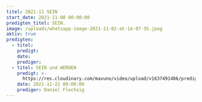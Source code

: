 ```yaml
---
titel: 2021-11 SEIN
start_date: 2021-11-08 00:00:00
predigten_titel: SEIN.
image: /uploads/whatsapp-image-2021-11-02-at-14-07-35.jpeg
aktiv: true
predigten:
  - titel:
    predigt:
    date:
    prediger:
  - titel: SEIN und WERDEN
    predigt: >-
      https://res.cloudinary.com/mavuno/video/upload/v1637491486/predigten/2021-11%20SEIN/2021-11-21_GoDi_Mavuno_Berlin_-_SEIN_1.mp3
    date: 2021-11-21 00:00:00
    prediger: Daniel Flechsig
---
```


